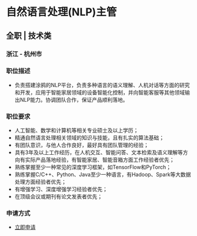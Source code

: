 
# 自然语言处理(NLP)主管
## 全职  |  技术类
### 浙江 - 杭州市

### 职位描述
- 负责搭建涂鸦的NLP平台，负责多种语言的语义理解、人机对话等方面的研究和开发，应用于智能家居领域的设备智能化控制，并向智能客服等其他领域输出NLP能力。协调团队合作，保证产品顺利落地。
### 职位要求
- 人工智能、数学和计算机等相关专业硕士及以上学历；
- 精通自然语言处理相关领域的知识与技能，且有扎实的算法基础；
- 有团队意识，与他人合作良好，最好具有团队管理的经验；
- 具有3年及以上工作经历，在人机交互、智能问答、文本检索及语义理解等方向有实际产品落地经验，有智能家居、智能音箱方面工作经验者优先；
- 熟练掌握至少一种常见的深度学习框架，如TensorFlow和PyTorch；
- 熟练掌握C/C++、Python、Java至少一种语言，有Hadoop、Spark等大数据处理方面经验者优先；
- 有增强学习、深度增强学习经验者优先；
- 在顶级会议或期刊有论文发表者优先；
### 申请方式
- <a href="mailto:hr@tuya.com?subject=求职简历-自然语言处理(NLP)主管-来自GitHub">立即申请</a>